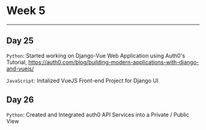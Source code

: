 # Week 5
---

## Day 25
`Python`: Started working on Django-Vue Web Application using Auth0's Tutorial, https://auth0.com/blog/building-modern-applications-with-django-and-vuejs/

`JavaScript`: Initalized VueJS Front-end Project for Django UI

## Day 26
`Python`: Created and Integrated auth0 API Services into a Private / Public View
